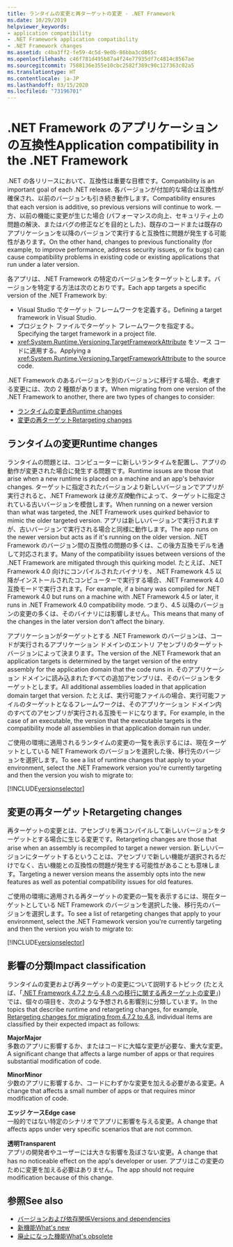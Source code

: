 ```yaml
---
title: ランタイムの変更と再ターゲットの変更 - .NET Framework
ms.date: 10/29/2019
helpviewer_keywords:
- application compatibility
- .NET Framework application compatibility
- .NET Framework changes
ms.assetid: c4ba3ff2-fe59-4c5d-9e0b-86bba3cd865c
ms.openlocfilehash: c46f781d495b87a4f24e77935df7c4814c8567ae
ms.sourcegitcommit: 7588136e355e10cbc2582f389c90c127363c02a5
ms.translationtype: HT
ms.contentlocale: ja-JP
ms.lasthandoff: 03/15/2020
ms.locfileid: "73196701"
---
```

# <a name="application-compatibility-in-the-net-framework"></a><span data-ttu-id="23dce-102">.NET Framework のアプリケーションの互換性</span><span class="sxs-lookup"><span data-stu-id="23dce-102">Application compatibility in the .NET Framework</span></span>

<span data-ttu-id="23dce-103">.NET の各リリースにおいて、互換性は重要な目標です。</span><span class="sxs-lookup"><span data-stu-id="23dce-103">Compatibility is an important goal of each .NET release.</span></span> <span data-ttu-id="23dce-104">各バージョンが付加的な場合は互換性が確保され、以前のバージョンも引き続き動作します。</span><span class="sxs-lookup"><span data-stu-id="23dce-104">Compatibility ensures that each version is additive, so previous versions will continue to work.</span></span> <span data-ttu-id="23dce-105">一方、以前の機能に変更が生じた場合 (パフォーマンスの向上、セキュリティ上の問題の解決、またはバグの修正などを目的とした)、既存のコードまたは既存のアプリケーションを以降のバージョンで実行すると互換性に問題が発生する可能性があります。</span><span class="sxs-lookup"><span data-stu-id="23dce-105">On the other hand, changes to previous functionality (for example, to improve performance, address security issues, or fix bugs) can cause compatibility problems in existing code or existing applications that run under a later version.</span></span>

<span data-ttu-id="23dce-106">各アプリは、.NET Framework の特定のバージョンをターゲットとします。バージョンを特定する方法は次のとおりです。</span><span class="sxs-lookup"><span data-stu-id="23dce-106">Each app targets a specific version of the .NET Framework by:</span></span>

- <span data-ttu-id="23dce-107">Visual Studio でターゲット フレームワークを定義する。</span><span class="sxs-lookup"><span data-stu-id="23dce-107">Defining a target framework in Visual Studio.</span></span>
- <span data-ttu-id="23dce-108">プロジェクト ファイルでターゲット フレームワークを指定する。</span><span class="sxs-lookup"><span data-stu-id="23dce-108">Specifying the target framework in a project file.</span></span>
- <span data-ttu-id="23dce-109"><xref:System.Runtime.Versioning.TargetFrameworkAttribute> をソース コードに適用する。</span><span class="sxs-lookup"><span data-stu-id="23dce-109">Applying a <xref:System.Runtime.Versioning.TargetFrameworkAttribute> to the source code.</span></span>

<span data-ttu-id="23dce-110">.NET Framework のあるバージョンを別のバージョンに移行する場合、考慮する変更には、次の 2 種類があります。</span><span class="sxs-lookup"><span data-stu-id="23dce-110">When migrating from one version of the .NET Framework to another, there are two types of changes to consider:</span></span>

- [<span data-ttu-id="23dce-111">ランタイムの変更点</span><span class="sxs-lookup"><span data-stu-id="23dce-111">Runtime changes</span></span>](#runtime-changes)
- [<span data-ttu-id="23dce-112">変更の再ターゲット</span><span class="sxs-lookup"><span data-stu-id="23dce-112">Retargeting changes</span></span>](#retargeting-changes)

## <a name="runtime-changes"></a><span data-ttu-id="23dce-113">ランタイムの変更</span><span class="sxs-lookup"><span data-stu-id="23dce-113">Runtime changes</span></span>

<span data-ttu-id="23dce-114">ランタイムの問題とは、コンピューターに新しいランタイムを配置し、アプリの動作が変更された場合に発生する問題です。</span><span class="sxs-lookup"><span data-stu-id="23dce-114">Runtime issues are those that arise when a new runtime is placed on a machine and an app's behavior changes.</span></span> <span data-ttu-id="23dce-115">ターゲットに指定されたバージョンより新しいバージョンでアプリが実行されると、.NET Framework は*後方互換*動作によって、ターゲットに指定されている古いバージョンを模倣します。</span><span class="sxs-lookup"><span data-stu-id="23dce-115">When running on a newer version than what was targeted, the .NET Framework uses *quirked* behavior to mimic the older targeted version.</span></span> <span data-ttu-id="23dce-116">アプリは新しいバージョンで実行されますが、古いバージョンで実行される場合と同様に動作します。</span><span class="sxs-lookup"><span data-stu-id="23dce-116">The app runs on the newer version but acts as if it's running on the older version.</span></span> <span data-ttu-id="23dce-117">.NET Framework のバージョン間の互換性の問題の多くは、この後方互換モデルを通して対応されます。</span><span class="sxs-lookup"><span data-stu-id="23dce-117">Many of the compatibility issues between versions of the .NET Framework are mitigated through this quirking model.</span></span> <span data-ttu-id="23dce-118">たとえば、.NET Framework 4.0 向けにコンパイルされたバイナリを、.NET Framework 4.5 以降がインストールされたコンピューターで実行する場合、.NET Framework 4.0 互換モードで実行されます。</span><span class="sxs-lookup"><span data-stu-id="23dce-118">For example, if a binary was compiled for .NET Framework 4.0 but runs on a machine with .NET Framework 4.5 or later, it runs in .NET Framework 4.0 compatibility mode.</span></span> <span data-ttu-id="23dce-119">つまり、4.5 以降のバージョンの変更の多くは、そのバイナリには影響しません。</span><span class="sxs-lookup"><span data-stu-id="23dce-119">This means that many of the changes in the later version don't affect the binary.</span></span>

<span data-ttu-id="23dce-120">アプリケーションがターゲットとする .NET Framework のバージョンは、コードが実行されるアプリケーション ドメインのエントリ アセンブリのターゲット バージョンによって決まります。</span><span class="sxs-lookup"><span data-stu-id="23dce-120">The version of the .NET Framework that an application targets is determined by the target version of the entry assembly for the application domain that the code runs in.</span></span> <span data-ttu-id="23dce-121">そのアプリケーション ドメインに読み込まれたすべての追加アセンブリは、そのバージョンをターゲットとします。</span><span class="sxs-lookup"><span data-stu-id="23dce-121">All additional assemblies loaded in that application domain target that version.</span></span> <span data-ttu-id="23dce-122">たとえば、実行可能ファイルの場合、実行可能ファイルのターゲットとなるフレームワークは、そのアプリケーション ドメイン内のすべてのアセンブリが実行される互換モードになります。</span><span class="sxs-lookup"><span data-stu-id="23dce-122">For example, in the case of an executable, the version that the executable targets is the compatibility mode all assemblies in that application domain run under.</span></span>

<span data-ttu-id="23dce-123">ご使用の環境に適用されるランタイムの変更の一覧を表示するには、現在ターゲットとしている NET Framework のバージョンを選択した後、移行先のバージョンを選択します。</span><span class="sxs-lookup"><span data-stu-id="23dce-123">To see a list of runtime changes that apply to your environment, select the .NET Framework version you're currently targeting and then the version you wish to migrate to:</span></span>

[!INCLUDE[versionselector](../../../includes/migration-guide/runtime/versionselector.md)]

## <a name="retargeting-changes"></a><span data-ttu-id="23dce-124">変更の再ターゲット</span><span class="sxs-lookup"><span data-stu-id="23dce-124">Retargeting changes</span></span>

<span data-ttu-id="23dce-125">再ターゲットの変更とは、アセンブリを再コンパイルして新しいバージョンをターゲットとする場合に生じる変更です。</span><span class="sxs-lookup"><span data-stu-id="23dce-125">Retargeting changes are those that arise when an assembly is recompiled to target a newer version.</span></span> <span data-ttu-id="23dce-126">新しいバージョンにターゲットするということは、アセンブリで新しい機能が選択されるだけでなく、古い機能との互換性の問題が発生する可能性があることも意味します。</span><span class="sxs-lookup"><span data-stu-id="23dce-126">Targeting a newer version means the assembly opts into the new features as well as potential compatibility issues for old features.</span></span>

<span data-ttu-id="23dce-127">ご使用の環境に適用される再ターゲットの変更の一覧を表示するには、現在ターゲットとしている NET Framework のバージョンを選択した後、移行先のバージョンを選択します。</span><span class="sxs-lookup"><span data-stu-id="23dce-127">To see a list of retargeting changes that apply to your environment, select the .NET Framework version you're currently targeting and then the version you wish to migrate to:</span></span>

[!INCLUDE[versionselector](../../../includes/migration-guide/retargeting/versionselector.md)]

## <a name="impact-classification"></a><span data-ttu-id="23dce-128">影響の分類</span><span class="sxs-lookup"><span data-stu-id="23dce-128">Impact classification</span></span>

<span data-ttu-id="23dce-129">ランタイムの変更および再ターゲットの変更について説明するトピック (たとえば、「[.NET Framework 4.7.2 から 4.8 への移行に関する再ターゲットの変更](retargeting/4.7.2-4.8.md)」) では、個々の項目を、次のような予想される影響別に分類しています。</span><span class="sxs-lookup"><span data-stu-id="23dce-129">In the topics that describe runtime and retargeting changes, for example, [Retargeting changes for migrating from 4.7.2 to 4.8](retargeting/4.7.2-4.8.md), individual items are classified by their expected impact as follows:</span></span>

<span data-ttu-id="23dce-130">**Major**</span><span class="sxs-lookup"><span data-stu-id="23dce-130">**Major**</span></span>\
<span data-ttu-id="23dce-131">多数のアプリに影響するか、またはコードに大幅な変更が必要な、重大な変更。</span><span class="sxs-lookup"><span data-stu-id="23dce-131">A significant change that affects a large number of apps or that requires substantial modification of code.</span></span>

<span data-ttu-id="23dce-132">**Minor**</span><span class="sxs-lookup"><span data-stu-id="23dce-132">**Minor**</span></span>\
<span data-ttu-id="23dce-133">少数のアプリに影響するか、コードにわずかな変更を加える必要がある変更。</span><span class="sxs-lookup"><span data-stu-id="23dce-133">A change that affects a small number of apps or that requires minor modification of code.</span></span>

<span data-ttu-id="23dce-134">**エッジ ケース**</span><span class="sxs-lookup"><span data-stu-id="23dce-134">**Edge case**</span></span>\
<span data-ttu-id="23dce-135">一般的ではない特定のシナリオでアプリに影響を与える変更。</span><span class="sxs-lookup"><span data-stu-id="23dce-135">A change that affects apps under very specific scenarios that are not common.</span></span>

<span data-ttu-id="23dce-136">**透明**</span><span class="sxs-lookup"><span data-stu-id="23dce-136">**Transparent**</span></span>\
<span data-ttu-id="23dce-137">アプリの開発者やユーザーには大きな影響を及ぼさない変更。</span><span class="sxs-lookup"><span data-stu-id="23dce-137">A change that has no noticeable effect on the app's developer or user.</span></span> <span data-ttu-id="23dce-138">アプリはこの変更のために変更を加える必要はありません。</span><span class="sxs-lookup"><span data-stu-id="23dce-138">The app should not require modification because of this change.</span></span>

## <a name="see-also"></a><span data-ttu-id="23dce-139">参照</span><span class="sxs-lookup"><span data-stu-id="23dce-139">See also</span></span>

- [<span data-ttu-id="23dce-140">バージョンおよび依存関係</span><span class="sxs-lookup"><span data-stu-id="23dce-140">Versions and dependencies</span></span>](versions-and-dependencies.md)
- [<span data-ttu-id="23dce-141">新機能</span><span class="sxs-lookup"><span data-stu-id="23dce-141">What's new</span></span>](../whats-new/index.md)
- [<span data-ttu-id="23dce-142">廃止になった機能</span><span class="sxs-lookup"><span data-stu-id="23dce-142">What's obsolete</span></span>](../whats-new/whats-obsolete.md)
